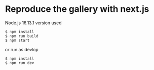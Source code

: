 # Reproduce the gallery with next.js

Node.js 16.13.1 version used

```
$ npm install
$ npm run build
$ npm start
```

or run as devlop

```
$ npm install
$ npn run dev
```
